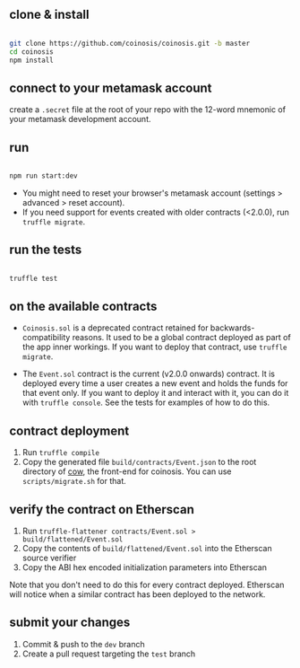 ## clone & install

```bash

git clone https://github.com/coinosis/coinosis.git -b master
cd coinosis
npm install

```

## connect to your metamask account

create a `.secret` file at the root of your repo with the 12-word mnemonic of your metamask development account.

## run

```bash

npm run start:dev

```

* You might need to reset your browser's metamask account (settings > advanced > reset account).
* If you need support for events created with older contracts (<2.0.0), run `truffle migrate`.

## run the tests

```bash

truffle test

```

## on the available contracts

* `Coinosis.sol` is a deprecated contract retained for backwards-compatibility reasons. It used to be a global contract deployed as part of the app inner workings. If you want to deploy that contract, use `truffle migrate`.

* The `Event.sol` contract is the current (v2.0.0 onwards) contract. It is deployed every time a user creates a new event and holds the funds for that event only. If you want to deploy it and interact with it, you can do it with `truffle console`. See the tests for examples of how to do this.

## contract deployment

1. Run `truffle compile`
2. Copy the generated file `build/contracts/Event.json` to the root directory of [cow](https://github.com/coinosis/cow), the front-end for coinosis. You can use `scripts/migrate.sh` for that.

## verify the contract on Etherscan

1. Run `truffle-flattener contracts/Event.sol > build/flattened/Event.sol`
2. Copy the contents of `build/flattened/Event.sol` into the Etherscan source verifier
3. Copy the ABI hex encoded initialization parameters into Etherscan

Note that you don't need to do this for every contract deployed. Etherscan will notice when a similar contract has been deployed to the network.

## submit your changes

1. Commit & push to the `dev` branch
2. Create a pull request targeting the `test` branch
